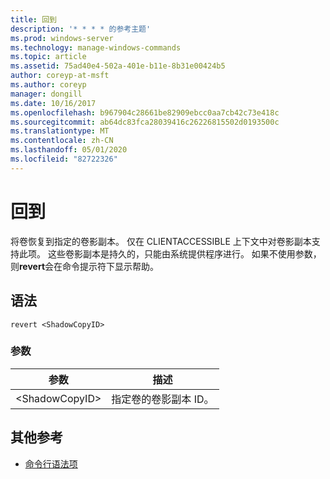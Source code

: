 ```yaml
---
title: 回到
description: '* * * * 的参考主题'
ms.prod: windows-server
ms.technology: manage-windows-commands
ms.topic: article
ms.assetid: 75ad40e4-502a-401e-b11e-8b31e00424b5
author: coreyp-at-msft
ms.author: coreyp
manager: dongill
ms.date: 10/16/2017
ms.openlocfilehash: b967904c28661be82909ebcc0aa7cb42c73e418c
ms.sourcegitcommit: ab64dc83fca28039416c26226815502d0193500c
ms.translationtype: MT
ms.contentlocale: zh-CN
ms.lasthandoff: 05/01/2020
ms.locfileid: "82722326"
---
```

# <a name="revert"></a>回到



将卷恢复到指定的卷影副本。 仅在 CLIENTACCESSIBLE 上下文中对卷影副本支持此项。 这些卷影副本是持久的，只能由系统提供程序进行。 如果不使用参数，则**revert**会在命令提示符下显示帮助。

## <a name="syntax"></a>语法

```
revert <ShadowCopyID>
```

### <a name="parameters"></a>参数

|参数|描述|
|---------|-----------|
|\<ShadowCopyID>|指定卷的卷影副本 ID。|

## <a name="additional-references"></a>其他参考

- [命令行语法项](command-line-syntax-key.md)